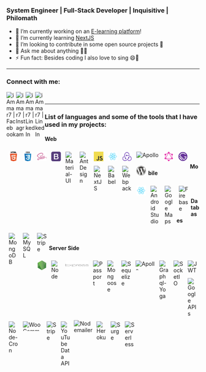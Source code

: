 <!--
**iAmmar7/iAmmar7** is a ✨ _special_ ✨ repository because its `README.md` (this file) appears on your GitHub profile.

Here are some ideas to get you started:
-->

### System Engineer | Full-Stack Developer | Inquisitive | Philomath

- 🔭 I’m currently working on an [E-learning platform][working]!
- 🌱 I’m currently learning [NextJS](https://github.com/vercel/next.js)
- 👯 I’m looking to contribute in some open source projects 📂
- 💬 Ask me about anything 🤷‍♂️
- ⚡ Fun fact: Besides coding I also love to sing 😄🎵

---

### Connect with me:

[<img align="left" alt="iAmmar7 | Facebook" width="25px" src="https://cdn.jsdelivr.net/npm/simple-icons@v3/icons/facebook.svg" />][facebook]
[<img align="left" alt="iAmmar7 | Instagram" width="25px" src="https://cdn.jsdelivr.net/npm/simple-icons@v3/icons/instagram.svg" />][instagram]
[<img align="left" alt="iAmmar7 | LinkedIn" width="25px" src="https://cdn.jsdelivr.net/npm/simple-icons@v3/icons/linkedin.svg" />][linkedin]
[<img align="left" alt="iAmmar7 | LinkedIn" width="25px" src="https://cdn.jsdelivr.net/npm/simple-icons@v3/icons/yahoo.svg" />][yahoo]

<br />

---

### List of languages and some of the tools that I have used in my projects:

#### Web

[<img style="padding: 6px" align="left" alt="HTML5" width="25px" src="https://raw.githubusercontent.com/github/explore/80688e429a7d4ef2fca1e82350fe8e3517d3494d/topics/html/html.png" />](https://github.com/topics/html 'HTML')
[<img style="padding: 6px" align="left" alt="CSS3" width="25px" src="https://raw.githubusercontent.com/github/explore/80688e429a7d4ef2fca1e82350fe8e3517d3494d/topics/css/css.png" />](https://github.com/topics/css 'CSS')
[<img style="padding: 6px" align="left" alt="Sass" width="25px" src="https://raw.githubusercontent.com/github/explore/80688e429a7d4ef2fca1e82350fe8e3517d3494d/topics/sass/sass.png" />](https://github.com/topics/sass 'Sass')
[<img style="padding: 6px" align="left" alt="Bootstrap" width="25px" src="https://raw.githubusercontent.com/github/explore/80688e429a7d4ef2fca1e82350fe8e3517d3494d/topics/bootstrap/bootstrap.png" />](https://github.com/topics/bootstrap 'Bootstrap')
[<img style="padding: 6px" align="left" alt="Material-UI" width="25px" src="https://camo.githubusercontent.com/cf05625198fe7b6ad8a302d1ce16bc99b93ec2ac/68747470733a2f2f6d6174657269616c2d75692e636f6d2f7374617469632f6c6f676f2e737667" />](https://github.com/topics/material-ui 'Material-UI')
[<img style="padding: 6px" align="left" alt="Ant Design" width="25px" src="https://camo.githubusercontent.com/bc93494c1f9faf29cae5064245e03f086a2cb1b5/68747470733a2f2f67772e616c697061796f626a656374732e636f6d2f7a6f732f726d73706f7274616c2f4b4470677667754d704766716148506a6963524b2e737667" />](https://github.com/topics/ant-design 'Ant Design')
[<img style="padding: 6px" align="left" alt="JavaScript" width="25px" src="https://raw.githubusercontent.com/github/explore/80688e429a7d4ef2fca1e82350fe8e3517d3494d/topics/javascript/javascript.png" />](https://github.com/topics/javascript 'JavaScript')
[<img style="padding: 6px" align="left" alt="React" width="25px" src="https://raw.githubusercontent.com/github/explore/80688e429a7d4ef2fca1e82350fe8e3517d3494d/topics/react/react.png" />](https://github.com/reactjs 'ReactJS')
[<img style="padding: 6px" align="left" alt="Redux" width="25px" src="https://raw.githubusercontent.com/github/explore/80688e429a7d4ef2fca1e82350fe8e3517d3494d/topics/redux/redux.png" />](https://github.com/reduxjs 'ReduxJS')
[<img style="padding: 6px" align="left" alt="Apollo" width="60px" height="25px" src="https://repository-images.githubusercontent.com/96246170/dce69800-20c4-11ea-8e02-181f257c4b4e" />](https://github.com/apollographql/apollo-client 'Apollo-Client')
[<img style="padding: 6px" align="left" alt="GraphQL" width="25px" src="https://raw.githubusercontent.com/github/explore/5c058a388828bb5fde0bcafd4bc867b5bb3f26f3/topics/graphql/graphql.png" />](https://github.com/graphql 'GraphQL')
[<img style="padding: 6px" align="left" alt="Gatsby" width="25px" src="https://raw.githubusercontent.com/github/explore/e94815998e4e0713912fed477a1f346ec04c3da2/topics/gatsby/gatsby.png" />](https://github.com/gatsbyjs 'GatsbyJS')
[<img style="padding: 6px" align="left" alt="NextJS" width="25px" src="https://cdn.worldvectorlogo.com/logos/nextjs-3.svg" />](https://github.com/vercel/next.js 'NextJS')
[<img style="padding: 6px" align="left" alt="Babel" width="25px" src="https://avatars0.githubusercontent.com/u/9637642?s=200&v=4" />](https://github.com/babel 'Babel')
[<img style="padding: 6px" align="left" alt="Webpack" width="25px" src="https://avatars1.githubusercontent.com/u/2105791?s=200&v=4" />](https://github.com/webpack 'Webpack')
[<img style="padding: 6px" align="left" alt="WordPress" width="25px" src="https://raw.githubusercontent.com/github/explore/80688e429a7d4ef2fca1e82350fe8e3517d3494d/topics/wordpress/wordpress.png" />](https://github.com/topics/wordpress 'WordPress')<br/>

#### Mobile

[<img style="padding: 6px" align="left" alt="React-Native" width="25px" src="https://raw.githubusercontent.com/github/explore/80688e429a7d4ef2fca1e82350fe8e3517d3494d/topics/react-native/react-native.png" />](https://github.com/facebook/react-native 'React-Native')
[<img style="padding: 6px" align="left" alt="Android Studio" width="25px" src="https://avatars1.githubusercontent.com/u/32689599?s=200&v=4" />](https://github.com/android 'Android Development')
[<img style="padding: 6px" align="left" alt="Google Maps" width="25px" src="https://avatars0.githubusercontent.com/u/3717923?s=200&v=4" />](https://github.com/googlemaps 'Google Maps API')
[<img style="padding: 6px" align="left" alt="Firebase" width="25px" src="https://avatars2.githubusercontent.com/u/1335026?s=200&v=4" />](https://github.com/firebase 'Firebase')<br/>

#### Databases

[<img style="padding: 6px" align="left" alt="MongoDB" width="25px" src="https://avatars1.githubusercontent.com/u/45120?s=200&v=4" />](https://github.com/mongodb 'MongoDB')
[<img style="padding: 6px" align="left" alt="MySQL" width="25px" src="https://avatars2.githubusercontent.com/u/2452804?s=200&v=4" />](https://github.com/mysql 'MySQl')
[<img style="padding: 6px" align="left" alt="Stripe" width="25px" src="https://avatars3.githubusercontent.com/u/1529926?s=200&v=4" />](https://github.com/redis 'Redis')<br/>

#### Server Side

[<img style="padding: 6px" align="left" alt="Node" width="25px" src="https://raw.githubusercontent.com/github/explore/80688e429a7d4ef2fca1e82350fe8e3517d3494d/topics/nodejs/nodejs.png" />](https://github.com/nodejs 'NodeJS')
[<img style="padding: 6px" align="left" alt="Node" width="25px" src="https://avatars0.githubusercontent.com/u/6078720?s=200&v=4" />](https://github.com/npm 'NPM')
[<img style="padding: 6px" align="left" alt="Express" width="60px" height="25px" src="https://raw.githubusercontent.com/github/explore/80688e429a7d4ef2fca1e82350fe8e3517d3494d/topics/express/express.png" />](https://github.com/expressjs 'ExpressJS')
[<img style="padding: 6px" align="left" alt="Passport" width="25px" src="https://avatars0.githubusercontent.com/u/1160530?s=200&v=4" />](https://github.com/passport 'PassportJS')
[<img style="padding: 6px" align="left" alt="Mongoose" width="25px" src="https://avatars2.githubusercontent.com/u/7552965?s=200&v=4" />](https://github.com/mongoosejs 'MongooseJS')
[<img style="padding: 6px" align="left" alt="Sequelize" width="25px" src="https://avatars1.githubusercontent.com/u/3591786?s=200&v=4" />](https://github.com/sequelize 'SequelizeJS')
[<img style="padding: 6px" align="left" alt="Apollo-Server" width="50px" height="25px" src="https://user-images.githubusercontent.com/841294/53402609-b97a2180-39ba-11e9-8100-812bab86357c.png" />](https://github.com/apollographql 'Apollo Server')
[<img style="padding: 6px" align="left" alt="Graphql-Yoga" width="25px" src="https://camo.githubusercontent.com/389368863d9b9df25acd07644bad7642459c3533/68747470733a2f2f696d6775722e636f6d2f5376366a3042362e706e67" />](https://github.com/prisma-labs/graphql-yoga 'GraphQL Yoga')
[<img style="padding: 6px" align="left" alt="SocketIO" width="25px" src="https://avatars1.githubusercontent.com/u/10566080?s=200&v=4" />](https://github.com/socketio 'Socket.io')
[<img style="padding: 6px" align="left" alt="JWT" width="25px" src="https://avatars3.githubusercontent.com/u/10998651?s=200&v=4" />](https://github.com/jwt 'JSON Web Token')
[<img style="padding: 6px" align="left" alt="Google APIs" width="25px" src="https://avatars3.githubusercontent.com/u/16785467?s=200&v=4" />](https://github.com/googleapis 'Google APIs')
[<img style="padding: 6px" align="left" alt="Node-Cron" width="25px" src="https://avatars0.githubusercontent.com/u/43762977?s=200&v=4" />](https://github.com/node-cron 'Node Cron Jobs')
[<img style="padding: 6px" align="left" alt="WooCommerce REST API" width="50px" height="25px" src="https://woocommerce.github.io/woocommerce-rest-api-docs/images/logo.png" />](https://woocommerce.github.io/woocommerce-rest-api-docs/ 'WooCommerce REST API')
[<img style="padding: 6px" align="left" alt="Stripe" width="25px" src="https://avatars3.githubusercontent.com/u/856813?s=200&v=4" />](https://github.com/stripe 'Stripe Payment Gateway')
[<img style="padding: 6px" align="left" alt="YouTube Data API" width="25px" src="https://avatars3.githubusercontent.com/u/4052902?s=200&v=4" />](https://github.com/topics/youtube-data-api 'Youtube Data API')
[<img style="padding: 3px;" align="left" alt="Nodemailer" width="50px" src="https://avatars0.githubusercontent.com/u/16486629?s=200&v=4" />](https://github.com/nodemailer 'Nodemailer')
[<img style="padding: 6px" align="left" alt="Heroku" width="25px" src="https://avatars3.githubusercontent.com/u/23211?s=200&v=4" />](https://github.com/heroku 'Heroku')
[<img style="padding: 6px" align="left" alt="Surge" width="25px" src="https://avatars0.githubusercontent.com/u/11480641?s=200&v=4" />](https://github.com/surge-sh 'Surge')
[<img style="padding: 6px" align="left" alt="Serverless" width="25px" src="https://avatars1.githubusercontent.com/u/13742415?s=200&v=4" />](https://github.com/serverless 'Serverless')

[working]: https://parhako.com
[facebook]: https://www.facebook.com/itsammar.7
[instagram]: https://www.instagram.com/itsammar7
[linkedin]: https://www.linkedin.com/in/iammar7
[yahoo]: mailto:iammar7@yahoo.com
[github]: https://github.com/iammar7
